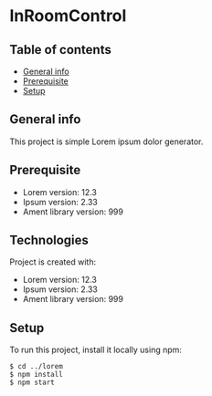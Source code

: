 # InRoomControl

## Table of contents
* [General info](#general-info)
* [Prerequisite](#Prerequisite)
* [Setup](#setup)

## General info
This project is simple Lorem ipsum dolor generator.

## Prerequisite
* Lorem version: 12.3
* Ipsum version: 2.33
* Ament library version: 999
	
## Technologies
Project is created with:
* Lorem version: 12.3
* Ipsum version: 2.33
* Ament library version: 999
	
## Setup
To run this project, install it locally using npm:

```
$ cd ../lorem
$ npm install
$ npm start
```
